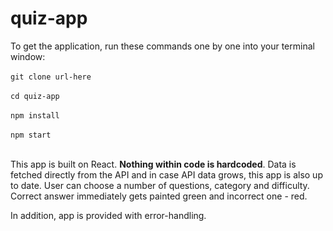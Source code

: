 # quiz-app
To get the application, run these commands one by one into your terminal window:<br></br>
<code>git clone url-here</code><br></br>
<code>cd quiz-app</code><br></br>
<code>npm install</code><br></br>
<code>npm start</code><br></br>

This app is built on React. <b>Nothing within code is hardcoded</b>. Data is fetched directly from the API and in case API data grows, this app is also up to date.
User can choose a number of questions, category and difficulty. Correct answer immediately gets painted green and incorrect one - red. 

In addition, app is provided with error-handling. 
